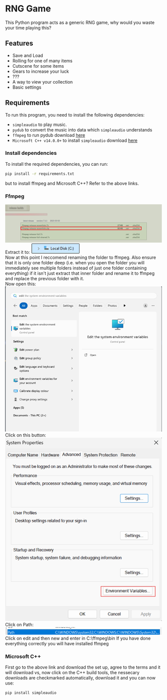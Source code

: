 # RNG Game

This Python program acts as a generic RNG game, why would you waste your time playing this?

## Features
- Save and Load
- Rolling for one of many items
- Cutscene for some items
- Gears to increase your luck
- ???
- A way to view your collection
- Basic settings

## Requirements
To run this program, you need to install the following dependencies:

- `simpleaudio` to play music.
- `pydub` to convert the music into data which `simpleaudio` understands
- `ffmpeg` to run pydub download [here](https://www.gyan.dev/ffmpeg/builds/)
- `Microsoft C++ v14.0.0+` to install `simpleaudio` download [here](https://visualstudio.microsoft.com/visual-cpp-build-tools/)

### Install dependencies
To install the required dependencies, you can run:

```bash
pip install -r requirements.txt
```
but to install ffmpeg and Microsoft C++?
Refer to the above links.

### Ffmpeg
![Guide Image](ffmpeg.png)
<br>
Extract it to:
![Guide Image](Disk.png)
<br>
Now at this point I reccomend renaming the folder to ffmpeg. Also ensure that it is only one folder deep (i.e. when you open the folder you will immediately see multiple folders instead of just one folder containing everything) if it isn't just extract that inner folder and rename it to ffmpeg and replace the previous folder with it.
<br>
Now open this:<br>
![Guide Image](System.png)
<br>
Click on this button:<br>
![Guide Image](Environment.png)
<br>
Click on Path:
![Guide Image](Path.png)
<br>
Click on edit and then new and enter in C:\ffmpeg\bin
If you have done everything correctly you will have installed ffmpeg

### Microsoft C++

First go to the above link and download the set up, agree to the terms and it will download vs, now click on the C++ build tools, the nessecary downloads are checkmarked automatically, download it and you can now use:
```bash
pip install simpleaudio
```